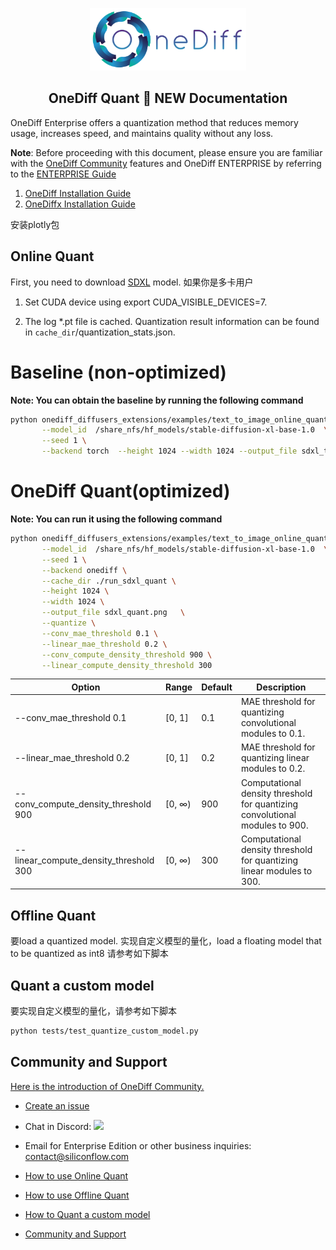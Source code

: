 
<p align="center">
<img src="../../../imgs/onediff_logo.png" height="100">
</p>

## <div align="center">OneDiff Quant 🚀 NEW Documentation</div>
OneDiff Enterprise offers a quantization method that reduces memory usage, increases speed, and maintains quality without any loss.

**Note**: Before proceeding with this document, please ensure you are familiar with the [OneDiff Community](./README.md) features and OneDiff ENTERPRISE  by referring to the  [ENTERPRISE Guide](https://github.com/siliconflow/onediff/blob/main/README_ENTERPRISE.md#install-onediff-enterprise)

1. [OneDiff Installation Guide](https://github.com/siliconflow/onediff/blob/main/README_ENTERPRISE.md#install-onediff-enterprise)
2. [OneDiffx Installation Guide](https://github.com/siliconflow/onediff/tree/main/onediff_diffusers_extensions#install-and-setup)

安装plotly包
## Online Quant

First, you need to download [SDXL](https://huggingface.co/stabilityai/stable-diffusion-xl-base-1.0) model.
如果你是多卡用户
1. Set CUDA device using export CUDA_VISIBLE_DEVICES=7.

2. The log *.pt file is cached. Quantization result information can be found in `cache_dir`/quantization_stats.json.

# Baseline (non-optimized)
**Note: You can obtain the baseline by running the following command**

 ```bash
python onediff_diffusers_extensions/examples/text_to_image_online_quant.py \
        --model_id  /share_nfs/hf_models/stable-diffusion-xl-base-1.0  \
        --seed 1 \
        --backend torch  --height 1024 --width 1024 --output_file sdxl_torch.png
```


# OneDiff Quant(optimized)

**Note: You can run it using the following command**

 ```bash
python onediff_diffusers_extensions/examples/text_to_image_online_quant.py \
        --model_id  /share_nfs/hf_models/stable-diffusion-xl-base-1.0  \
        --seed 1 \
        --backend onediff \
        --cache_dir ./run_sdxl_quant \
        --height 1024 \
        --width 1024 \
        --output_file sdxl_quant.png   \
        --quantize \
        --conv_mae_threshold 0.1 \
        --linear_mae_threshold 0.2 \
        --conv_compute_density_threshold 900 \
        --linear_compute_density_threshold 300
```
| Option                                 | Range  | Default | Description                                                                  |
| -------------------------------------- | ------ | ------- | ---------------------------------------------------------------------------- |
| --conv_mae_threshold 0.1               | [0, 1] | 0.1     | MAE threshold for quantizing convolutional modules to 0.1.                   |
| --linear_mae_threshold 0.2             | [0, 1] | 0.2     | MAE threshold for quantizing linear modules to 0.2.                          |
| --conv_compute_density_threshold 900   | [0, ∞) | 900     | Computational density threshold for quantizing convolutional modules to 900. |
| --linear_compute_density_threshold 300 | [0, ∞) | 300     | Computational density threshold for quantizing linear modules to 300.        |

## Offline Quant

要load a quantized model. 实现自定义模型的量化，load a floating model that to be quantized as int8 请参考如下脚本


## Quant a custom model

要实现自定义模型的量化，请参考如下脚本
```bash
python tests/test_quantize_custom_model.py
```

## Community and Support
[Here is the introduction of OneDiff Community.](https://github.com/siliconflow/onediff/wiki#onediff-community)
- [Create an issue](https://github.com/siliconflow/onediff/issues)
- Chat in Discord: [![](https://dcbadge.vercel.app/api/server/RKJTjZMcPQ?style=plastic)](https://discord.gg/RKJTjZMcPQ)
- Email for Enterprise Edition or other business inquiries: contact@siliconflow.com

- [How to use Online Quant](../../../onediff_diffusers_extensions/examples/text_to_image_online_quant.py)
- [How to use Offline Quant](./quantize_pipeline.py)
- [How to Quant a custom model](../../../tests/test_quantize_custom_model.py)
- [Community and Support](https://github.com/siliconflow/onediff?tab=readme-ov-file#community-and-support)